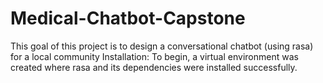 # Medical-Chatbot-Capstone
This goal of this project is to design a conversational chatbot (using rasa) for a local community
Installation:
To begin, a virtual environment was created where rasa and its dependencies were installed successfully.
